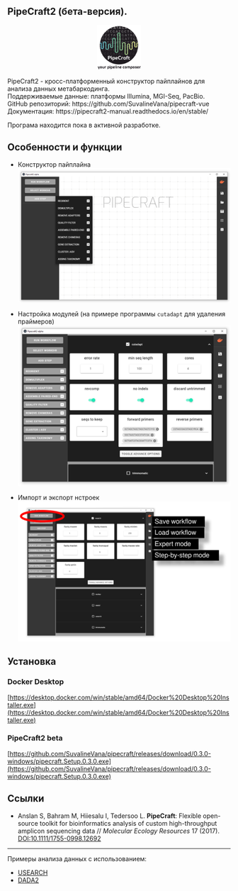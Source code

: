 ## PipeCraft2 (бета-версия).
<p align="center"><img src="Images/PipeCraft2_logo.png" width="100" title="PipeCraft2" /><br/></p>
PipeCraft2 - кросс-платформенный конструктор пайплайнов для анализа данных метабаркодинга. <br/>
Поддерживаемые данные: платформы Illumina, MGI-Seq, PacBio. <br/>
GitHub репозиторий: https://github.com/SuvalineVana/pipecraft-vue <br/>
Документация: https://pipecraft2-manual.readthedocs.io/en/stable/ <br/>

Програма находится пока в активной разработке.

## Особенности и функции 

- Конструктор пайплайна<br/>
  <img src="Images/PipeCraft2_modules.png" width="500" title="PipeCraft modules" /><br/>

- Настройка модулей (на примере программы `cutadapt` для удаления праймеров)<br/>
  <img src="Images/PipeCraft2_cutadapt.png" width="500" title="PipeCraft2 - cutadapt module" /><br/>

- Импорт и экспорт нстроек<br/>
  <img src="Images/PipeCraft2_workflow.png " width="650" title="PipeCraft2 - workflows" /><br/>



## Установка

### Docker Desktop
[https://desktop.docker.com/win/stable/amd64/Docker%20Desktop%20Installer.exe](https://desktop.docker.com/win/stable/amd64/Docker%20Desktop%20Installer.exe)

### PipeCraft2 beta
[https://github.com/SuvalineVana/pipecraft/releases/download/0.3.0-windows/pipecraft.Setup.0.3.0.exe](https://github.com/SuvalineVana/pipecraft/releases/download/0.3.0-windows/pipecraft.Setup.0.3.0.exe)


## Ссылки

- Anslan S, Bahram M, Hiiesalu I, Tedersoo L. **PipeCraft**: Flexible open-source toolkit for bioinformatics analysis of custom high-throughput amplicon sequencing data // _Molecular Ecology Resources_ 17 (2017). [DOI:10.1111/1755-0998.12692](https://onlinelibrary.wiley.com/doi/10.1111/1755-0998.12692)


_________________

Примеры анализа данных с использованием:
- [USEARCH](01_USEARCH.md)
- [DADA2](02_DADA2.md)
